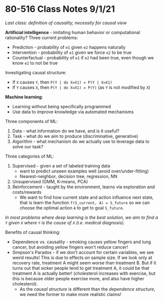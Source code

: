 # 80-516 Class Notes 9/1/21

*Last class: definition of causality, necessity for causal view*

**Artificial intelligence** - imitating human behavior or computational rationality?
Three current problems:

 - Prediction - probability of `e1` given `e2` happens naturally
 - Intervention - probability of `e1` given we force `e2` to be true
 - Counterfactual - probability of `e1` if `e2` had been true, even though we know `e2` to not be true

Investigating causal structure:
- If `X` causes `Y`, then `P(Y | do X=X1) = P(Y | X=X1)`
- If `Y` causes `X`, then `P(Y | do X=X1) = P(Y)` (as `Y` is not modified by `X`)


**Machine learning**:

 - Learning without being specifically programmed
 - Use data to improve knowledge via automated mechanisms

Three components of ML:

 1. Data - what information do we have, and is it useful?
 2. Task - what do we aim to produce (discriminative, generative)
 3. Algorithm - what mechanism do we actually use to leverage data to solve our task?

Three categories of ML:
 1. Supervised - given a set of labeled training data
	 - want to predict unseen examples well (avoid over/under-fitting)
	 - Nearest-neighbor, decision tree, regression, NN
 2. Unsupervised (GMM, K-means, PCA)
 3. Reinforcement - taught by the environment, learns via exploration and costs/rewards
	- We want to find how current state and action influence next state, that is learn the function `f(S_current, A) = S_future` so we can choose the optimal action `A` to get to goal `S_future`.

*In most problems where deep learning is the best solution, we aim to find a `Y` given `X` where `Y` is the cause of `X` (i.e. medical diagnosis).*


Benefits of causal thinking:

 - Dependence vs. causality - smoking causes yellow fingers and lung cancer, but avoiding yellow fingers won't reduce cancer!
 - Simpson's Paradox - if we don't account for certain variables, we see weird results! This is due to effects on sample size. If we look only at recovery rate, treatment A might seem worse than treatment B. But if it turns out that sicker people tend to get treatment A, it could be that treatment A is actually better! (cholesterol increases with exercise, but this is because older people exercise more, and also have higher cholesterol).
	 - As the *causal structure* is different than the *dependence structure*, we need the former to make more realistic claims!

<!--stackedit_data:
eyJoaXN0b3J5IjpbLTQ1MTI4MDU3MV19
-->